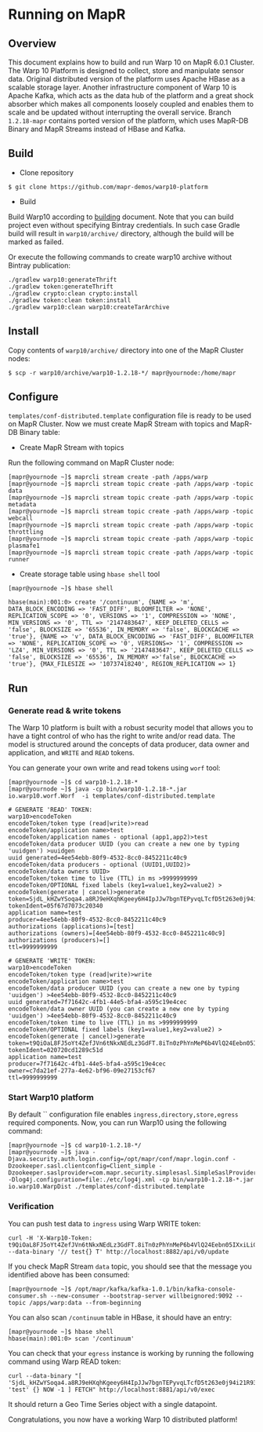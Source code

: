 # Running on MapR

## Overview

This document explains how to build and run Warp 10 on MapR 6.0.1 Cluster. The Warp 10 Platform is designed to collect, 
store and manipulate sensor data. Original distributed version of the platform uses Apache HBase as a scalable storage 
layer. Another infrastructure component of Warp 10 is Apache Kafka, which acts as the data hub of the platform and a 
great shock absorber which makes all components loosely coupled and enables them to scale and be updated without 
interrupting the overall service. Branch `1.2.18-mapr` contains ported version of the platform, which uses MapR-DB 
Binary and MapR Streams instead of HBase and Kafka.

## Build

* Clone repository

```
$ git clone https://github.com/mapr-demos/warp10-platform
```

* Build

Build Warp10 according to [building](/BUILDING.md) document. Note that you can build project even without specifying 
Bintray credentials. In such case Gradle build will result in `warp10/archive/` directory, although the build will be 
marked as failed.

Or execute the following commands to create warp10 archive without Bintray publication:
```
./gradlew warp10:generateThrift
./gradlew token:generateThrift
./gradlew crypto:clean crypto:install   
./gradlew token:clean token:install
./gradlew warp10:clean warp10:createTarArchive
```


## Install

Copy contents of `warp10/archive/` directory into one of the MapR Cluster nodes:
```
$ scp -r warp10/archive/warp10-1.2.18-*/ mapr@yournode:/home/mapr
```

## Configure

`templates/conf-distributed.template` configuration file is ready to be used on MapR Cluster. Now we must create 
MapR Stream with topics and MapR-DB Binary table:

* Create MapR Stream with topics 

Run the following command on MapR Cluster node:
```
[mapr@yournode ~]$ maprcli stream create -path /apps/warp 
[mapr@yournode ~]$ maprcli stream topic create -path /apps/warp -topic data
[mapr@yournode ~]$ maprcli stream topic create -path /apps/warp -topic metadata
[mapr@yournode ~]$ maprcli stream topic create -path /apps/warp -topic webcall
[mapr@yournode ~]$ maprcli stream topic create -path /apps/warp -topic throttling
[mapr@yournode ~]$ maprcli stream topic create -path /apps/warp -topic plasmafe1
[mapr@yournode ~]$ maprcli stream topic create -path /apps/warp -topic runner
```

* Create storage table using `hbase shell` tool

```
[mapr@yournode ~]$ hbase shell

hbase(main):001:0> create '/continuum', {NAME => 'm', DATA_BLOCK_ENCODING => 'FAST_DIFF', BLOOMFILTER => 'NONE', REPLICATION_SCOPE => '0', VERSIONS => '1', COMPRESSION => 'NONE', MIN_VERSIONS => '0', TTL => '2147483647', KEEP_DELETED_CELLS => 'false', BLOCKSIZE => '65536', IN_MEMORY => 'false', BLOCKCACHE => 'true'}, {NAME => 'v', DATA_BLOCK_ENCODING => 'FAST_DIFF', BLOOMFILTER => 'NONE', REPLICATION_SCOPE => '0', VERSIONS=> '1', COMPRESSION => 'LZ4', MIN_VERSIONS => '0', TTL => '2147483647', KEEP_DELETED_CELLS => 'false', BLOCKSIZE => '65536', IN_MEMORY =>'false', BLOCKCACHE => 'true'}, {MAX_FILESIZE => '10737418240', REGION_REPLICATION => 1}
```


## Run

### Generate read & write tokens

The Warp 10 platform is built with a robust security model that allows you to have a tight control of who has the right 
to write and/or read data. The model is structured around the concepts of data producer, data owner and application, 
and `WRITE` and `READ` tokens.

You can generate your own write and read tokens using `worf` tool:

```
[mapr@yournode ~]$ cd warp10-1.2.18-*
[mapr@yournode ~]$ java -cp bin/warp10-1.2.18-*.jar io.warp10.worf.Worf  -i templates/conf-distributed.template

# GENERATE 'READ' TOKEN:
warp10>encodeToken
encodeToken/token type (read|write)>read
encodeToken/application name>test
encodeToken/application names - optional (app1,app2)>test
encodeToken/data producer UUID (you can create a new one by typing 'uuidgen') >uuidgen
uuid generated=4ee54ebb-80f9-4532-8cc0-8452211c40c9
encodeToken/data producers - optional (UUID1,UUID2)>
encodeToken/data owners UUID>
encodeToken/token time to live (TTL) in ms >9999999999
encodeToken/OPTIONAL fixed labels (key1=value1,key2=value2) >
encodeToken(generate | cancel)>generate
token=SjdL_kHZwYSoqa4.a8RJ9eHXqhKgeey6H4IpJJw7bgnTEPyvqLTcfD5t263e0j94i21R93iFvR4Tns3iWoJu7AKQ6ykEMjHXaNFevzgy2rBstZu3yT.zs.
tokenIdent=05f67d7073c20340
application name=test
producer=4ee54ebb-80f9-4532-8cc0-8452211c40c9
authorizations (applications)=[test]
authorizations (owners)=[4ee54ebb-80f9-4532-8cc0-8452211c40c9]
authorizations (producers)=[]
ttl=9999999999

# GENERATE 'WRITE' TOKEN:
warp10>encodeToken
encodeToken/token type (read|write)>write
encodeToken/application name>test
encodeToken/data producer UUID (you can create a new one by typing 'uuidgen') >4ee54ebb-80f9-4532-8cc0-8452211c40c9
uuid generated=7f71642c-4fb1-44e5-bfa4-a595c19e4cec
encodeToken/data owner UUID (you can create a new one by typing 'uuidgen') >4ee54ebb-80f9-4532-8cc0-8452211c40c9
encodeToken/token time to live (TTL) in ms >9999999999
encodeToken/OPTIONAL fixed labels (key1=value1,key2=value2) >
encodeToken(generate | cancel)>generate
token=t9QiOaL8FJ5oYt4ZefJVn6tNkxNEdLz3GdFT.8iTn0zPhYnMeP6b4VlQ24Eebn05IXxiLiGGH5J7b1xc5KQpIeP6.wA2ad8AB39dGD8pE9J
tokenIdent=020720cd1289c51d
application name=test
producer=7f71642c-4fb1-44e5-bfa4-a595c19e4cec
owner=c7da21ef-277a-4e62-bf96-09e27153cf67
ttl=9999999999

```


### Start Warp10 platform

By default `` configuration file enables `ingress,directory,store,egress` required components. Now, you can run Warp10 
using the following command:
```
[mapr@yournode ~]$ cd warp10-1.2.18-*/
[mapr@yournode ~]$ java -Djava.security.auth.login.config=/opt/mapr/conf/mapr.login.conf -Dzookeeper.sasl.clientconfig=Client_simple -Dzookeeper.saslprovider=com.mapr.security.simplesasl.SimpleSaslProvider -Dlog4j.configuration=file:./etc/log4j.xml -cp bin/warp10-1.2.18-*.jar io.warp10.WarpDist ./templates/conf-distributed.template
```

### Verification

You can push test data to `ingress` using Warp WRITE token:
```
curl -H 'X-Warp10-Token: t9QiOaL8FJ5oYt4ZefJVn6tNkxNEdLz3GdFT.8iTn0zPhYnMeP6b4VlQ24Eebn05IXxiLiGGH5J7b1xc5KQpIeP6.wA2ad8AB39dGD8pE9J' --data-binary '// test{} T' http://localhost:8882/api/v0/update
```

If you check MapR Stream `data` topic, you should see that the message you identified above has been consumed:
```
[mapr@yournode ~]$ /opt/mapr/kafka/kafka-1.0.1/bin/kafka-console-consumer.sh --new-consumer --bootstrap-server willbeignored:9092 --topic /apps/warp:data --from-beginning
```

You can also scan `/continuum` table in HBase, it should have an entry:
```
[mapr@yournode ~]$ hbase shell
hbase(main):001:0> scan '/continuum'
```

You can check that your `egress` instance is working by running the following command using Warp READ token:
```
curl --data-binary "[ 'SjdL_kHZwYSoqa4.a8RJ9eHXqhKgeey6H4IpJJw7bgnTEPyvqLTcfD5t263e0j94i21R93iFvR4Tns3iWoJu7AKQ6ykEMjHXaNFevzgy2rBstZu3yT.zs.' 'test' {} NOW -1 ] FETCH" http://localhost:8881/api/v0/exec
```
It should return a Geo Time Series object with a single datapoint.

Congratulations, you now have a working Warp 10 distributed platform!
